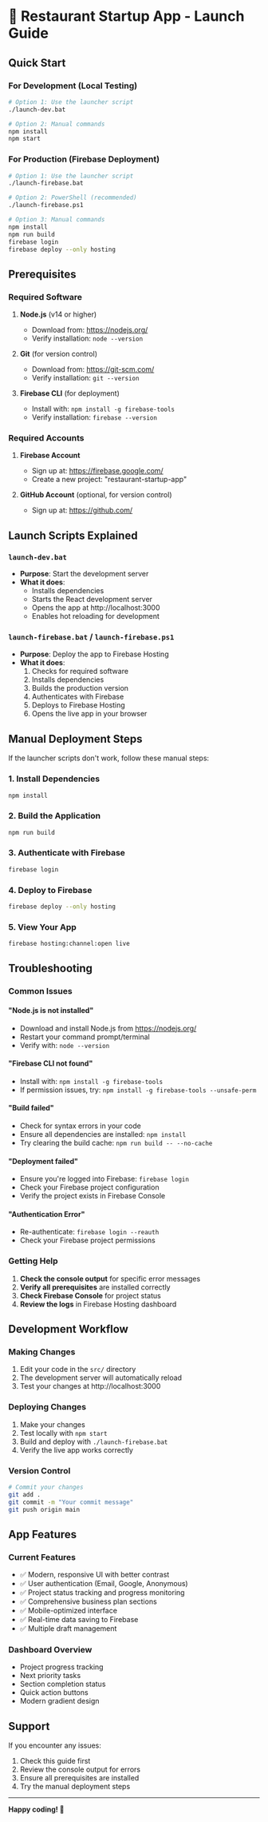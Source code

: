 # 🚀 Restaurant Startup App - Launch Guide

## Quick Start

### For Development (Local Testing)
```bash
# Option 1: Use the launcher script
./launch-dev.bat

# Option 2: Manual commands
npm install
npm start
```

### For Production (Firebase Deployment)
```bash
# Option 1: Use the launcher script
./launch-firebase.bat

# Option 2: PowerShell (recommended)
./launch-firebase.ps1

# Option 3: Manual commands
npm install
npm run build
firebase login
firebase deploy --only hosting
```

## Prerequisites

### Required Software
1. **Node.js** (v14 or higher)
   - Download from: https://nodejs.org/
   - Verify installation: `node --version`

2. **Git** (for version control)
   - Download from: https://git-scm.com/
   - Verify installation: `git --version`

3. **Firebase CLI** (for deployment)
   - Install with: `npm install -g firebase-tools`
   - Verify installation: `firebase --version`

### Required Accounts
1. **Firebase Account**
   - Sign up at: https://firebase.google.com/
   - Create a new project: "restaurant-startup-app"

2. **GitHub Account** (optional, for version control)
   - Sign up at: https://github.com/

## Launch Scripts Explained

### `launch-dev.bat`
- **Purpose**: Start the development server
- **What it does**:
  - Installs dependencies
  - Starts the React development server
  - Opens the app at http://localhost:3000
  - Enables hot reloading for development

### `launch-firebase.bat` / `launch-firebase.ps1`
- **Purpose**: Deploy the app to Firebase Hosting
- **What it does**:
  1. Checks for required software
  2. Installs dependencies
  3. Builds the production version
  4. Authenticates with Firebase
  5. Deploys to Firebase Hosting
  6. Opens the live app in your browser

## Manual Deployment Steps

If the launcher scripts don't work, follow these manual steps:

### 1. Install Dependencies
```bash
npm install
```

### 2. Build the Application
```bash
npm run build
```

### 3. Authenticate with Firebase
```bash
firebase login
```

### 4. Deploy to Firebase
```bash
firebase deploy --only hosting
```

### 5. View Your App
```bash
firebase hosting:channel:open live
```

## Troubleshooting

### Common Issues

#### "Node.js is not installed"
- Download and install Node.js from https://nodejs.org/
- Restart your command prompt/terminal
- Verify with: `node --version`

#### "Firebase CLI not found"
- Install with: `npm install -g firebase-tools`
- If permission issues, try: `npm install -g firebase-tools --unsafe-perm`

#### "Build failed"
- Check for syntax errors in your code
- Ensure all dependencies are installed: `npm install`
- Try clearing the build cache: `npm run build -- --no-cache`

#### "Deployment failed"
- Ensure you're logged into Firebase: `firebase login`
- Check your Firebase project configuration
- Verify the project exists in Firebase Console

#### "Authentication Error"
- Re-authenticate: `firebase login --reauth`
- Check your Firebase project permissions

### Getting Help

1. **Check the console output** for specific error messages
2. **Verify all prerequisites** are installed correctly
3. **Check Firebase Console** for project status
4. **Review the logs** in Firebase Hosting dashboard

## Development Workflow

### Making Changes
1. Edit your code in the `src/` directory
2. The development server will automatically reload
3. Test your changes at http://localhost:3000

### Deploying Changes
1. Make your changes
2. Test locally with `npm start`
3. Build and deploy with `./launch-firebase.bat`
4. Verify the live app works correctly

### Version Control
```bash
# Commit your changes
git add .
git commit -m "Your commit message"
git push origin main
```

## App Features

### Current Features
- ✅ Modern, responsive UI with better contrast
- ✅ User authentication (Email, Google, Anonymous)
- ✅ Project status tracking and progress monitoring
- ✅ Comprehensive business plan sections
- ✅ Mobile-optimized interface
- ✅ Real-time data saving to Firebase
- ✅ Multiple draft management

### Dashboard Overview
- Project progress tracking
- Next priority tasks
- Section completion status
- Quick action buttons
- Modern gradient design

## Support

If you encounter any issues:
1. Check this guide first
2. Review the console output for errors
3. Ensure all prerequisites are installed
4. Try the manual deployment steps

---

**Happy coding! 🎉**
